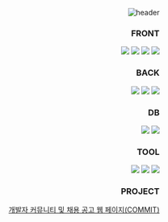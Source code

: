 <div align="right">
  
![header](https://capsule-render.vercel.app/api?type=slice&color=29174b&height=180&fontColor=ece9f2&text=Sarah%20Kim&fontAlign=22&rotate=-12&fontAlignY=25&desc=Back-end%20Developer&descAlign=66&descAlignY=44&reversal=true)

### FRONT
<!--Html-->
<img src="https://img.shields.io/badge/Html5-E34F26?style=for-the-badge&logo=html5&logoColor=white">
<!--Css-->
<img src="https://img.shields.io/badge/Css3-1572B6?style=for-the-badge&logo=css3&logoColor=white">
<!--Javascript-->
<img src="https://img.shields.io/badge/Javascript-F7DF1E?style=for-the-badge&logo=Javascript&logoColor=white">
<!--React-->
<img src="https://img.shields.io/badge/React-61DAFB?style=for-the-badge&logo=react&logoColor=white">

### BACK
<!--Java-->
<img src="https://img.shields.io/badge/JAVA-007396?style=for-the-badge&logo=Java&logoColor=white">
<!--Spring-->
<img src="https://img.shields.io/badge/Spring-6DB33F?style=for-the-badge&logo=Spring&logoColor=white">
<!--SpringBoot-->
<img src="https://img.shields.io/badge/Spring Boot-6DB33F?style=for-the-badge&logo=SpringBoot&logoColor=white">

### DB
<!-- MariaDB -->
<img src="https://img.shields.io/badge/MariaDB-003545?style=for-the-badge&logo=MariaDB&logoColor=white">
<!-- Oracle -->
<img src="https://img.shields.io/badge/Oracle-F80000?style=for-the-badge&logo=Oracle&logoColor=white">

### TOOL
<!-- VS Code -->
<img src="https://img.shields.io/badge/visualstudiocode-007ACC?style=for-the-badge&logo=visualstudiocode&logoColor=white">
<!-- Eclipse -->
<img src="https://img.shields.io/badge/Eclipse-2C2255?style=for-the-badge&logo=Eclipse%20IDE&logoColor=white">
<!-- DBeaver -->
<img src="https://img.shields.io/badge/DBeaver-382923?style=for-the-badge&logo=Dbeaver&logoColor=white">
<br/>

### PROJECT
[개발자 커뮤니티 및 채용 공고 웹 페이지(COMMIT)](https://github.com/JsolLee/commit)
</div>
